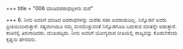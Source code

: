 +++
title = "006 ಮಾಡಿದಪರಾಧಙ್ಗಳನು ಮರೆ"

+++
6. ನೀನು ಅವರಿಗೆ ಮಾಡಿದ ಅಪರಾಧಗಳನ್ನು ಮರೆತು ಸಹಾ ಅವರಾಡುದಿಲ್ಲ.  ನಿನ್ನೊಡನೆ ಅವರು ಪ್ರೀತಿಯಿಂದಿರುತ್ತಾರೆ. ಸತ್ಯವಾಗಿಯೂ ನಮ್ಮ ಮನಮೆಚ್ಚುವಂತೆ  ನಿನ್ನೊಡಗೂಡಿ ಬದುಕುವ ಮಾತನ್ನೇ ಆಡುತ್ತಾರೆ.  ಕಾಡಿನಲ್ಲಿ ತಿರುಗಾಡಿದರು. ದುಃಖಪಟ್ಟರು. ನೀನು ಅವರಿಗೆ ಯೋಗ್ಯವಾದ ರೀತಿಯಲ್ಲಿ ರಾಜ್ಯವನ್ನು ಕೊಡಬೇಕೆಂದು ಕೃಷ್ಣನು ಹೇಳಿದನು.